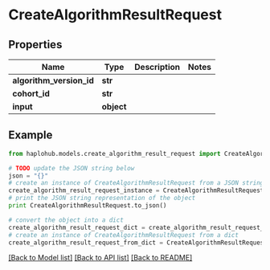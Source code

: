 # CreateAlgorithmResultRequest


## Properties
Name | Type | Description | Notes
------------ | ------------- | ------------- | -------------
**algorithm_version_id** | **str** |  | 
**cohort_id** | **str** |  | 
**input** | **object** |  | 

## Example

```python
from haplohub.models.create_algorithm_result_request import CreateAlgorithmResultRequest

# TODO update the JSON string below
json = "{}"
# create an instance of CreateAlgorithmResultRequest from a JSON string
create_algorithm_result_request_instance = CreateAlgorithmResultRequest.from_json(json)
# print the JSON string representation of the object
print CreateAlgorithmResultRequest.to_json()

# convert the object into a dict
create_algorithm_result_request_dict = create_algorithm_result_request_instance.to_dict()
# create an instance of CreateAlgorithmResultRequest from a dict
create_algorithm_result_request_from_dict = CreateAlgorithmResultRequest.from_dict(create_algorithm_result_request_dict)
```
[[Back to Model list]](../README.md#documentation-for-models) [[Back to API list]](../README.md#documentation-for-api-endpoints) [[Back to README]](../README.md)


